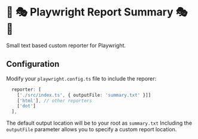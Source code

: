 # 📜 🎭 Playwright Report Summary  🎭  📜

Small text based custom reporter for Playwright.

## Configuration

Modify your `playwright.config.ts` file to include the reporer:

```typescript
  reporter: [
    ['./src/index.ts', { outputFile: 'summary.txt' }]]
    ['html'], // other reporters
    ['dot']
  ],
```

The default output location will be to your root as `summary.txt`  Including the `outputFile` parameter allows you to specify a custom report location.
